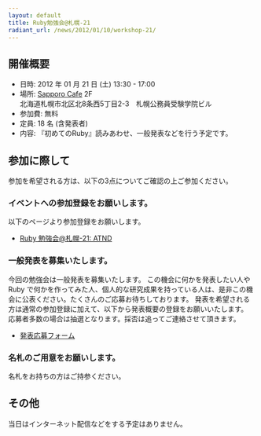 ```yaml
---
layout: default
title: Ruby勉強会@札幌-21
radiant_url: /news/2012/01/10/workshop-21/
---
```

## 開催概要

- 日時: 2012 年 01 月 21 日 (土) 13:30 - 17:00
- 場所: [Sapporo Cafe](http://sapporo-cafe.jp/) 2F<br/>
北海道札幌市北区北8条西5丁目2-3　札幌公務員受験学院ビル
- 参加費: 無料
- 定員: 18 名 (含発表者)
- 内容: 『初めてのRuby』読みあわせ、一般発表などを行う予定です。

## 参加に際して

参加を希望される方は、以下の3点についてご確認の上ご参加ください。

### イベントへの参加登録をお願いします。

以下のページより参加登録をお願いします。

- [Ruby 勉強会@札幌-21: ATND](http://atnd.org/events/24100)

### 一般発表を募集いたします。

今回の勉強会は一般発表を募集いたします。
この機会に何かを発表したい人や Ruby で何かを作ってみた人、個人的な研究成果を持っている人は、是非この機会に公表ください。たくさんのご応募お待ちしております。
発表を希望される方は通常の参加登録に加えて、以下から発表概要の登録をお願いいたします。
応募者多数の場合は抽選となります。採否は追ってご連絡させて頂きます。

- [発表応募フォーム](http://bit.ly/y7Qphb)

### 名札のご用意をお願いします。

名札をお持ちの方はご持参ください。

## その他

当日はインターネット配信などをする予定はありません。
